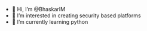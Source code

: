 - 👋 Hi, I’m @BhaskarIM
- 👀 I’m interested in creating security based platforms
- 🌱 I’m currently learning python

<!---
BhaskarIM/BhaskarIM is a ✨ special ✨ repository because its `README.md` (this file) appears on your GitHub profile.
You can click the Preview link to take a look at your changes.
--->
